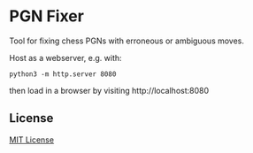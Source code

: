# PGN Fixer

Tool for fixing chess PGNs with erroneous or ambiguous moves.

Host as a webserver, e.g. with:

```
python3 -m http.server 8080
```

then load in a browser by visiting http://localhost:8080

## License

[MIT License](LICENSE.md)
